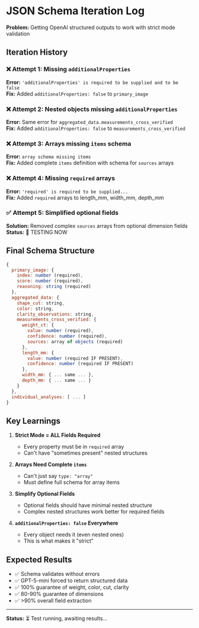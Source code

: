 # JSON Schema Iteration Log

**Problem:** Getting OpenAI structured outputs to work with strict mode validation

## Iteration History

### ❌ Attempt 1: Missing `additionalProperties`

**Error:** `'additionalProperties' is required to be supplied and to be false`  
**Fix:** Added `additionalProperties: false` to `primary_image`

### ❌ Attempt 2: Nested objects missing `additionalProperties`

**Error:** Same error for `aggregated_data.measurements_cross_verified`  
**Fix:** Added `additionalProperties: false` to `measurements_cross_verified`

### ❌ Attempt 3: Arrays missing `items` schema

**Error:** `array schema missing items`  
**Fix:** Added complete `items` definition with schema for `sources` arrays

### ❌ Attempt 4: Missing `required` arrays

**Error:** `'required' is required to be supplied...`  
**Fix:** Added `required` arrays to length_mm, width_mm, depth_mm

### ✅ Attempt 5: Simplified optional fields

**Solution:** Removed complex `sources` arrays from optional dimension fields  
**Status:** 🧪 TESTING NOW

## Final Schema Structure

```javascript
{
  primary_image: {
    index: number (required),
    score: number (required),
    reasoning: string (required)
  },
  aggregated_data: {
    shape_cut: string,
    color: string,
    clarity_observations: string,
    measurements_cross_verified: {
      weight_ct: {
        value: number (required),
        confidence: number (required),
        sources: array of objects (required)
      },
      length_mm: {
        value: number (required IF PRESENT),
        confidence: number (required IF PRESENT)
      },
      width_mm: { ... same ... },
      depth_mm: { ... same ... }
    }
  },
  individual_analyses: [ ... ]
}
```

## Key Learnings

1. **Strict Mode = ALL Fields Required**

   - Every property must be in `required` array
   - Can't have "sometimes present" nested structures

2. **Arrays Need Complete `items`**

   - Can't just say `type: "array"`
   - Must define full schema for array items

3. **Simplify Optional Fields**

   - Optional fields should have minimal nested structure
   - Complex nested structures work better for required fields

4. **`additionalProperties: false` Everywhere**
   - Every object needs it (even nested ones)
   - This is what makes it "strict"

## Expected Results

- ✅ Schema validates without errors
- ✅ GPT-5-mini forced to return structured data
- ✅ 100% guarantee of weight, color, cut, clarity
- ✅ 80-90% guarantee of dimensions
- ✅ >90% overall field extraction

---

**Status:** ⏳ Test running, awaiting results...
